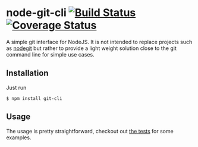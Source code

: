 # node-git-cli [![Build Status][travis-img]][travis-build] [![Coverage Status][coveralls]][coveralls-img]

A simple git interface for NodeJS.
It is not intended to replace projects such as 
[nodegit](https://github.com/nodegit/nodegit) but 
rather to provide a light weight solution close to 
the git command line for simple use cases.

## Installation

Just run

```
$ npm install git-cli
```

## Usage

The usage is pretty straightforward, checkout out [the tests](test/repository-test.coffee) for some examples.

[travis-build]: https://travis-ci.org/tuvistavie/node-git-cli
[travis-img]: https://travis-ci.org/tuvistavie/node-git-cli.svg?branch=master
[coveralls]: https://coveralls.io/repos/tuvistavie/node-git-cli/badge.png?branch=master
[coveralls-img]: https://coveralls.io/r/tuvistavie/node-git-cli?branch=master
